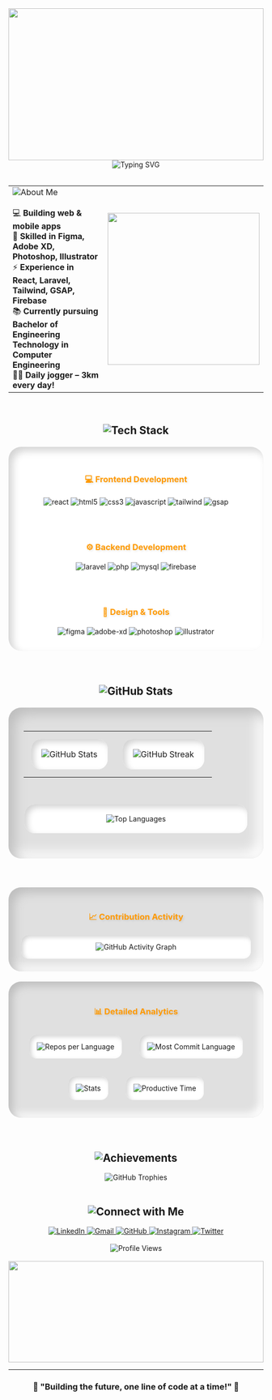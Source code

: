 <!-- Profile Header with Neumorphic Design -->
<div align="center">
  <img width="100%" height="300" src="https://capsule-render.vercel.app/api?type=waving&color=gradient&customColorList=12&height=300&section=header&text=Hi%20👋%20I'm%20John%20Louise&fontSize=50&fontColor=fff&animation=twinkling&fontAlignY=35&desc=Computer%20Engineering%20Student%20|%20UI/UX%20&%20Full-Stack%20Developer&descAlignY=55&descSize=20"/>
</div>

<!-- Neumorphic About Me Card -->
<div align="center">
  <img src="https://readme-typing-svg.herokuapp.com?font=Fira+Code&size=22&duration=3000&pause=1000&color=FF9900&background=E0E0E000&center=true&vCenter=true&width=600&height=100&lines=Passionate+Computer+Engineering+Student;UI%2FUX+%26+Full-Stack+Developer;Building+Amazing+Web+%26+Mobile+Apps;Daily+Runner+%F0%9F%8F%83%E2%80%8D%E2%99%82%EF%B8%8F+3km+Every+Day!" alt="Typing SVG" />
</div>

<br/>

<!-- Neumorphic Style About Me Section -->
<div align="center">
  <table>
    <tr>
      <td>
        <img src="https://readme-typing-svg.herokuapp.com?font=Fira+Code&size=18&duration=2000&pause=500&color=666666&background=E0E0E000&center=true&vCenter=true&width=300&height=50&lines=🌟+About+Me" alt="About Me" />
        <br/><br/>
        💻 <strong>Building web & mobile apps</strong><br/>
        🎨 <strong>Skilled in Figma, Adobe XD, Photoshop, Illustrator</strong><br/>
        ⚡ <strong>Experience in React, Laravel, Tailwind, GSAP, Firebase</strong><br/>
        📚 <strong>Currently pursuing Bachelor of Engineering Technology in Computer Engineering</strong><br/>
        🏃‍♂️ <strong>Daily jogger – 3km every day!</strong><br/>
      </td>
      <td>
        <img src="https://github.com/SP-XD/SP-XD/blob/main/images/dev-working_rounded.gif?raw=true" width="300"/>
      </td>
    </tr>
  </table>
</div>

<br/>

<!-- Neumorphic Tech Stack Section -->
<div align="center">
  <h2>
    <img src="https://readme-typing-svg.herokuapp.com?font=Fira+Code&size=28&duration=2000&pause=1000&color=FF9900&background=E0E0E000&center=true&vCenter=true&width=300&height=50&lines=🛠️+Tech+Stack" alt="Tech Stack" />
  </h2>
</div>

<!-- Neumorphic White Banner for Tech Stack -->
<div align="center" style="background: #ffffff; border-radius: 25px; box-shadow: inset 8px 8px 15px #d4d4d4, inset -8px -8px 15px #ffffff; padding: 30px; margin: 20px auto; max-width: 800px;">
  <h3 style="color: #FF9900; margin-bottom: 20px; text-shadow: 2px 2px 4px rgba(0,0,0,0.1);">💻 Frontend Development</h3>
  <img src="https://img.shields.io/badge/React-20232a?style=for-the-badge&logo=react&logoColor=61dafb" alt="react"/>
  <img src="https://img.shields.io/badge/HTML5-E34F26?style=for-the-badge&logo=html5&logoColor=white" alt="html5"/>
  <img src="https://img.shields.io/badge/CSS3-1572B6?style=for-the-badge&logo=css3&logoColor=white" alt="css3"/>
  <img src="https://img.shields.io/badge/JavaScript-F7DF1E?style=for-the-badge&logo=javascript&logoColor=black" alt="javascript"/>
  <img src="https://img.shields.io/badge/TailwindCSS-38b2ac?style=for-the-badge&logo=tailwind-css&logoColor=white" alt="tailwind"/>
  <img src="https://img.shields.io/badge/GSAP-88ce02?style=for-the-badge&logo=greensock&logoColor=white" alt="gsap"/>
  
  <br/><br/>
  
  <h3 style="color: #FF9900; margin-bottom: 20px; text-shadow: 2px 2px 4px rgba(0,0,0,0.1);">⚙️ Backend Development</h3>
  <img src="https://img.shields.io/badge/Laravel-fb503b?style=for-the-badge&logo=laravel&logoColor=white" alt="laravel"/>
  <img src="https://img.shields.io/badge/PHP-777BB4?style=for-the-badge&logo=php&logoColor=white" alt="php"/>
  <img src="https://img.shields.io/badge/MySQL-4479A1?style=for-the-badge&logo=mysql&logoColor=white" alt="mysql"/>
  <img src="https://img.shields.io/badge/Firebase-ffca28?style=for-the-badge&logo=firebase&logoColor=black" alt="firebase"/>
  
  <br/><br/>
  
  <h3 style="color: #FF9900; margin-bottom: 20px; text-shadow: 2px 2px 4px rgba(0,0,0,0.1);">🎨 Design & Tools</h3>
  <img src="https://img.shields.io/badge/Figma-f24e1e?style=for-the-badge&logo=figma&logoColor=white" alt="figma"/>
  <img src="https://img.shields.io/badge/Adobe%20XD-470137?style=for-the-badge&logo=Adobe%20XD&logoColor=#FF61F6" alt="adobe-xd"/>
  <img src="https://img.shields.io/badge/Photoshop-31a8ff?style=for-the-badge&logo=Adobe%20Photoshop&logoColor=black" alt="photoshop"/>
  <img src="https://img.shields.io/badge/Illustrator-ff9a00?style=for-the-badge&logo=adobe%20illustrator&logoColor=white" alt="illustrator"/>
</div>

<br/>

<!-- Neumorphic GitHub Stats Section -->
<div align="center">
  <h2>
    <img src="https://readme-typing-svg.herokuapp.com?font=Fira+Code&size=28&duration=2000&pause=1000&color=FF9900&background=E0E0E000&center=true&vCenter=true&width=300&height=50&lines=📊+GitHub+Stats" alt="GitHub Stats" />
  </h2>
</div>

<!-- Neumorphic GitHub Stats with Inner Shadow -->
<div align="center" style="background: #E0E0E0; border-radius: 25px; box-shadow: inset 12px 12px 24px #bebebe, inset -12px -12px 24px #ffffff; padding: 30px; margin: 20px auto; max-width: 900px;">
  
  <!-- GitHub Stats Cards -->
  <table>
    <tr>
      <td align="center" style="padding: 15px;">
        <div style="background: #ffffff; border-radius: 20px; box-shadow: inset 6px 6px 12px #d4d4d4, inset -6px -6px 12px #ffffff; padding: 20px;">
          <img src="https://github-readme-stats.vercel.app/api?username=johnlouisejizdeortega&show_icons=true&theme=default&hide_border=true&bg_color=ffffff&icon_color=FF9900&title_color=FF9900&text_color=333333" alt="GitHub Stats" />
        </div>
      </td>
      <td align="center" style="padding: 15px;">
        <div style="background: #ffffff; border-radius: 20px; box-shadow: inset 6px 6px 12px #d4d4d4, inset -6px -6px 12px #ffffff; padding: 20px;">
          <img src="https://streak-stats.demolab.com/?user=johnlouisejizdeortega&theme=default&hide_border=true&background=ffffff&stroke=FF9900&ring=FF9900&fire=FF9900&currStreakLabel=333333&sideLabels=333333&currStreakNum=FF9900&sideNums=FF9900&dates=666666" alt="GitHub Streak" />
        </div>
      </td>
    </tr>
  </table>

  <br/>

  <!-- Top Languages Card -->
  <div style="background: #ffffff; border-radius: 20px; box-shadow: inset 6px 6px 12px #d4d4d4, inset -6px -6px 12px #ffffff; padding: 20px; margin: 20px auto; max-width: 400px;">
    <img src="https://github-readme-stats.vercel.app/api/top-langs/?username=johnlouisejizdeortega&layout=compact&theme=default&hide_border=true&bg_color=ffffff&title_color=FF9900&text_color=333333" alt="Top Languages" />
  </div>

</div>

<br/>

<!-- Neumorphic Activity Graph -->
<div align="center" style="background: #E0E0E0; border-radius: 25px; box-shadow: inset 10px 10px 20px #bebebe, inset -10px -10px 20px #ffffff; padding: 25px; margin: 20px auto; max-width: 900px;">
  <h3 style="color: #FF9900; text-shadow: 2px 2px 4px rgba(0,0,0,0.1); margin-bottom: 20px;">📈 Contribution Activity</h3>
  <div style="background: #ffffff; border-radius: 15px; box-shadow: inset 4px 4px 8px #d4d4d4, inset -4px -4px 8px #ffffff; padding: 15px;">
    <img src="https://github-readme-activity-graph.vercel.app/graph?username=johnlouisejizdeortega&theme=github-compact&bg_color=ffffff&color=333333&line=FF9900&point=FF9900&area=true&hide_border=true" alt="GitHub Activity Graph" />
  </div>
</div>

<!-- Additional Neumorphic Stats Cards -->
<div align="center" style="background: #E0E0E0; border-radius: 25px; box-shadow: inset 8px 8px 16px #bebebe, inset -8px -8px 16px #ffffff; padding: 25px; margin: 20px auto; max-width: 800px;">
  <h3 style="color: #FF9900; text-shadow: 2px 2px 4px rgba(0,0,0,0.1); margin-bottom: 20px;">📊 Detailed Analytics</h3>
  
  <div style="display: flex; justify-content: center; gap: 15px; flex-wrap: wrap;">
    <div style="background: #ffffff; border-radius: 15px; box-shadow: inset 4px 4px 8px #d4d4d4, inset -4px -4px 8px #ffffff; padding: 15px; margin: 10px;">
      <img src="https://github-profile-summary-cards.vercel.app/api/cards/repos-per-language?username=johnlouisejizdeortega&theme=default" alt="Repos per Language" />
    </div>
    <div style="background: #ffffff; border-radius: 15px; box-shadow: inset 4px 4px 8px #d4d4d4, inset -4px -4px 8px #ffffff; padding: 15px; margin: 10px;">
      <img src="https://github-profile-summary-cards.vercel.app/api/cards/most-commit-language?username=johnlouisejizdeortega&theme=default" alt="Most Commit Language" />
    </div>
  </div>
  
  <div style="display: flex; justify-content: center; gap: 15px; flex-wrap: wrap; margin-top: 15px;">
    <div style="background: #ffffff; border-radius: 15px; box-shadow: inset 4px 4px 8px #d4d4d4, inset -4px -4px 8px #ffffff; padding: 15px; margin: 10px;">
      <img src="https://github-profile-summary-cards.vercel.app/api/cards/stats?username=johnlouisejizdeortega&theme=default" alt="Stats" />
    </div>
    <div style="background: #ffffff; border-radius: 15px; box-shadow: inset 4px 4px 8px #d4d4d4, inset -4px -4px 8px #ffffff; padding: 15px; margin: 10px;">
      <img src="https://github-profile-summary-cards.vercel.app/api/cards/productive-time?username=johnlouisejizdeortega&theme=default&utcOffset=8" alt="Productive Time" />
    </div>
  </div>
</div>

<br/>

<!-- Neumorphic Trophies Section -->
<div align="center">
  <h2>
    <img src="https://readme-typing-svg.herokuapp.com?font=Fira+Code&size=28&duration=2000&pause=1000&color=FF9900&background=E0E0E000&center=true&vCenter=true&width=300&height=50&lines=🏆+Achievements" alt="Achievements" />
  </h2>
  
  <img src="https://github-profile-trophy.vercel.app/?username=johnlouisejizdeortega&theme=flat&no-frame=true&no-bg=true&margin-w=4&title=Stars,Followers,Commits,Repositories,Issues,PullRequest" alt="GitHub Trophies" />
</div>

<br/>

<!-- Neumorphic Connect Section -->
<div align="center">
  <h2>
    <img src="https://readme-typing-svg.herokuapp.com?font=Fira+Code&size=28&duration=2000&pause=1000&color=FF9900&background=E0E0E000&center=true&vCenter=true&width=300&height=50&lines=📫+Connect+with+Me" alt="Connect with Me" />
  </h2>
</div>

<div align="center">
  <a href="https://linkedin.com/in/yourprofile" target="_blank">
    <img src="https://img.shields.io/badge/LinkedIn-0077b5?style=for-the-badge&logo=linkedin&logoColor=white" alt="LinkedIn"/>
  </a>
  <a href="mailto:youremail@gmail.com" target="_blank">
    <img src="https://img.shields.io/badge/Gmail-d14836?style=for-the-badge&logo=gmail&logoColor=white" alt="Gmail"/>
  </a>
  <a href="https://github.com/johnlouisejizdeortega" target="_blank">
    <img src="https://img.shields.io/badge/GitHub-333?style=for-the-badge&logo=github&logoColor=white" alt="GitHub"/>
  </a>
  <a href="https://instagram.com/yourprofile" target="_blank">
    <img src="https://img.shields.io/badge/Instagram-E4405F?style=for-the-badge&logo=instagram&logoColor=white" alt="Instagram"/>
  </a>
  <a href="https://twitter.com/yourprofile" target="_blank">
    <img src="https://img.shields.io/badge/Twitter-1da1f2?style=for-the-badge&logo=twitter&logoColor=white" alt="Twitter"/>
  </a>
</div>

<br/>

<!-- Profile Views Counter -->
<div align="center">
  <img src="https://komarev.com/ghpvc/?username=johnlouisejizdeortega&style=for-the-badge&color=FF9900&label=Profile+Views" alt="Profile Views" />
</div>

<br/>

<!-- Neumorphic Footer -->
<div align="center">
  <img width="100%" height="200" src="https://capsule-render.vercel.app/api?type=waving&color=gradient&customColorList=12&height=200&section=footer&text=Thanks%20for%20visiting!&fontSize=30&fontColor=fff&animation=twinkling&fontAlignY=70"/>
</div>

---

<div align="center">
  <h3>💫 "Building the future, one line of code at a time!" 💫</h3>
</div>

